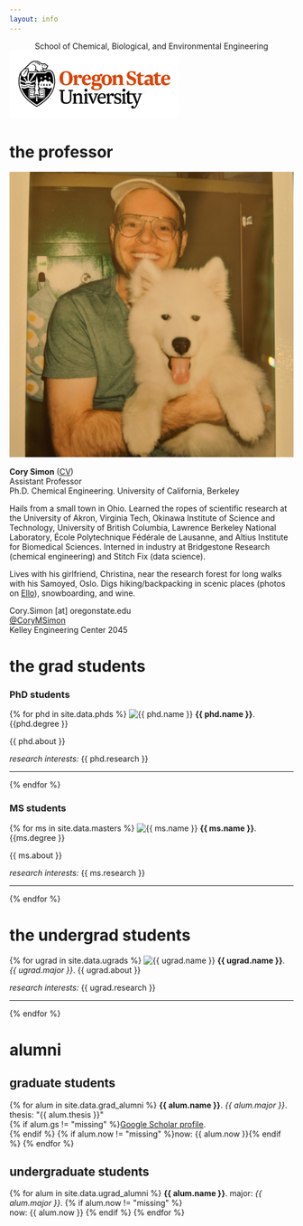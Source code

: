 ```yaml
---
layout: info
---
```

<center>
  School of Chemical, Biological, and Environmental Engineering<br>
</center>

<img src="osu_logo.jpg" alt="" style="width:300px">

# the professor

<a class="ppl_photo">
  <img src="photos/cory.jpg" alt="Cory Simon">
</a>

**Cory Simon** ([CV](CorySimon_academic_CV.pdf)) <br>
Assistant Professor<br>
Ph.D. Chemical Engineering. University of California, Berkeley

Hails from a small town in Ohio. Learned the ropes of scientific research at the University of Akron, Virginia Tech, Okinawa Institute of Science and Technology, University of British Columbia, Lawrence Berkeley National Laboratory, École Polytechnique Fédérale de Lausanne, and Altius Institute for Biomedical Sciences. Interned in industry at Bridgestone Research (chemical engineering) and Stitch Fix (data science).

Lives with his girlfriend, Christina, near the research forest for long walks with his Samoyed, Oslo. Digs hiking/backpacking in scenic places (photos on <a href="https://ello.co/cokes">Ello</a>), snowboarding, and wine.

Cory.Simon [at] oregonstate.edu<br>
[@CoryMSimon](https://twitter.com/CoryMSimon?lang=en)<br>
Kelley Engineering Center 2045


# the grad students

### PhD students 

{% for phd in site.data.phds %}
<a class="ppl_photo">
  <img src="{{ phd.foto }}" alt="{{ phd.name }}">
</a>
**{{ phd.name }}**. {{phd.degree }}

{{ phd.about }}

*research interests:* {{ phd.research }}

<hr>

{% endfor %}

### MS students 

{% for ms in site.data.masters %}
<a class="ppl_photo">
  <img src="{{ ms.foto }}" alt="{{ ms.name }}">
</a>
**{{ ms.name }}**. {{ms.degree }}

{{ ms.about }}

*research interests:* {{ ms.research }}

<hr>

{% endfor %}

# the undergrad students

{% for ugrad in site.data.ugrads %}
<a class="ppl_photo">
  <img src="{{ ugrad.foto }}" alt="{{ ugrad.name }}">
</a>
**{{ ugrad.name }}**. *{{ ugrad.major }}*.
{{ ugrad.about }}

*research interests:* {{ ugrad.research }}

<hr>

{% endfor %}

# alumni

## graduate students

{% for alum in site.data.grad_alumni %}
**{{ alum.name }}**. *{{ alum.major }}*.<br>
thesis: "{{ alum.thesis }}"<br>
{% if alum.gs != "missing" %}<a href="{{ alum.gs }}">Google Scholar profile</a>.<br>{% endif %} {% if alum.now != "missing" %}now: {{ alum.now }}{% endif %}
{% endfor %}

## undergraduate students

{% for alum in site.data.ugrad_alumni %}
**{{ alum.name }}**. major: *{{ alum.major }}*.
{% if alum.now != "missing" %} <br> now: {{ alum.now }}
{% endif %}
{% endfor %}
